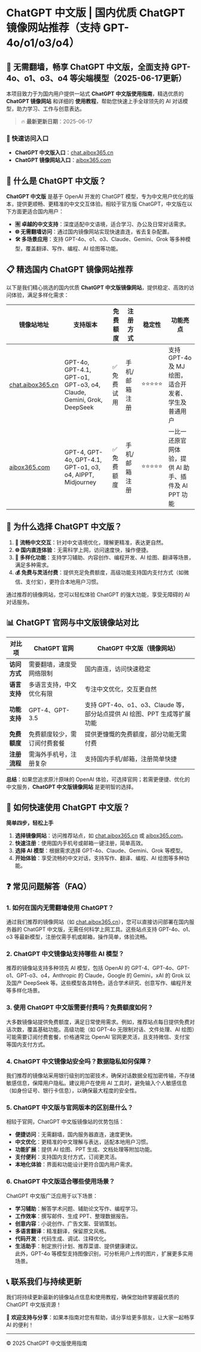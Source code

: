 # ChatGPT 中文版 | 国内优质 ChatGPT 镜像网站推荐（支持 GPT-4o/o1/o3/o4）

## 📢 无需翻墙，畅享 ChatGPT 中文版，全面支持 GPT-4o、o1、o3、o4 等尖端模型（2025-06-17更新）

本项目致力于为国内用户提供一站式 **ChatGPT 中文版使用指南**，精选优质的 **ChatGPT 镜像网站** 和详细的 **使用教程**，帮助您快速上手全球领先的 AI 对话模型，助力学习、工作与创意表达。

> 🔥 **最新更新日期**：2025-06-17

### 🚀 快速访问入口

- **ChatGPT 中文版入口**：[chat.aibox365.cn](https://chat.aibox365.cn)  
- **ChatGPT 镜像网站入口**：[aibox365.com](https://aibox365.com)

## 🤔 什么是 ChatGPT 中文版？

**ChatGPT 中文版** 是基于 OpenAI 开发的 ChatGPT 模型，专为中文用户优化的版本，提供更顺畅、更精准的中文交互体验。相较于官方版 ChatGPT，中文版在以下方面更适合国内用户：

- **🈶 卓越的中文支持**：深度适配中文语境，适合学习、办公及日常对话需求。
- **🌐 无需翻墙访问**：通过国内镜像网站实现快速直连，省去复杂配置。
- **🛠️ 多场景应用**：支持 GPT-4o、o1、o3、Claude、Gemini、Grok 等多种模型，覆盖翻译、写作、编程、AI 绘图等功能。

## 📋 精选国内 ChatGPT 镜像网站推荐

以下是我们精心挑选的国内优质 **ChatGPT 中文版镜像网站**，提供稳定、高效的访问体验，满足多样化需求：

| 镜像站地址 | 支持版本 | 免费额度 | 注册方式 | 稳定性 | 功能亮点 |
|------------|----------|----------|----------|--------|----------|
| [chat.aibox365.cn](https://chat.aibox365.cn) | GPT-4o, GPT-4.1, GPT-o1, GPT-o3, o4, Claude, Gemini, Grok, DeepSeek | ✅ 免费试用 | 手机/邮箱注册 | ⭐⭐⭐⭐⭐ | 支持 GPT-4o 及 MJ 绘图，适合开发者、学生及普通用户 |
| [aibox365.com](https://aibox365.com) | GPT-4, GPT-4o, GPT-4.1, GPT-o1, o3, o4, AIPPT, Midjourney | ✅ 免费额度 | 手机/邮箱注册 | ⭐⭐⭐⭐⭐ | 一比一还原官网体验，提供 AI 助手、插件及 AI PPT 功能 |

## 🌟 为什么选择 ChatGPT 中文版？

1. **📝 流畅中文交互**：针对中文语境优化，理解更精准，表达更自然。
2. **🌐 国内直连体验**：无需科学上网，访问速度快，操作便捷。
3. **🎯 多样化功能**：支持学习辅助、内容创作、编程开发、AI 绘图、翻译等场景，满足多种需求。
4. **💰 免费与灵活付费**：提供充足免费额度，高级功能支持国内支付方式（如微信、支付宝），更符合本地用户习惯。

通过推荐的镜像网站，您可以轻松体验 ChatGPT 的强大功能，享受无障碍的 AI 对话服务。

## 📊 ChatGPT 官网与中文版镜像站对比

| 对比项 | ChatGPT 官网 | ChatGPT 中文版（镜像网站） |
|--------|--------------|----------------------------|
| **访问方式** | 需要翻墙，速度受网络限制 | 国内直连，访问快速稳定 |
| **语言支持** | 多语言支持，中文优化有限 | 专注中文优化，交互更自然 |
| **功能支持** | GPT-4、GPT-3.5 | 支持 GPT-4o、o1、o3、Claude 等，部分站点提供 AI 绘图、PPT 生成等扩展功能 |
| **免费额度** | 免费额度较少，需订阅付费套餐 | 提供更慷慨的免费额度，部分功能无需付费 |
| **注册流程** | 需海外手机号，注册复杂 | 支持国内手机/邮箱，注册简单快捷 |

**总结**：如果您追求原汁原味的 OpenAI 体验，可选择官网；若需更便捷、优化的中文服务，**ChatGPT 中文版镜像网站** 是更明智的选择。

## 📝 如何快速使用 ChatGPT 中文版？

**简单四步，轻松上手**

1. **选择镜像网站**：访问推荐站点，如 [chat.aibox365.cn](https://chat.aibox365.cn) 或 [aibox365.com](https://aibox365.com)。
2. **快速注册**：使用国内手机号或邮箱一键注册，简单高效。
3. **选择 AI 模型**：根据需求选择 GPT-4o、Claude、Gemini、Grok 等模型。
4. **开始体验**：享受流畅的中文对话，支持写作、翻译、编程、AI 绘图等多种功能。

## ❓ 常见问题解答（FAQ）

### 1. 如何在国内无需翻墙使用 ChatGPT？

通过我们推荐的镜像网站（如 [chat.aibox365.cn](https://chat.aibox365.cn)），您可以直接访问部署在国内服务器的 ChatGPT 中文版，无需任何科学上网工具。这些站点支持 GPT-4o、o1、o3 等最新模型，注册仅需手机或邮箱，操作简单，体验流畅。

### 2. ChatGPT 中文镜像站支持哪些 AI 模型？

推荐的镜像站支持多种领先 AI 模型，包括 OpenAI 的 GPT-4、GPT-4o、GPT-o1、GPT-o3、o4，Anthropic 的 Claude，Google 的 Gemini，xAI 的 Grok 以及国产 DeepSeek 等。这些模型各具特色，适合学术研究、创意写作、编程开发等多样化场景。

### 3. 使用 ChatGPT 中文版需要付费吗？免费额度如何？

大多数镜像站提供免费额度，满足日常使用需求。例如，推荐站点每日提供免费对话次数，覆盖基础功能。高级功能（如 GPT-4o 无限制对话、文件处理、AI 绘图）可能需要订阅付费套餐，价格通常比 OpenAI 官网更灵活，且支持微信、支付宝等国内支付方式。

### 4. ChatGPT 中文镜像站安全吗？数据隐私如何保障？

我们推荐的镜像站采用银行级别的加密技术，确保对话数据全程加密传输，不存储敏感信息，保障用户隐私。建议用户在使用 AI 工具时，避免输入个人敏感信息（如身份证号、银行卡信息），以确保最大程度的安全性。

### 5. ChatGPT 中文版与官网版本的区别是什么？

相较于官网，ChatGPT 中文版镜像站的优势包括：  
- **便捷访问**：无需翻墙，国内服务器直连，速度更快。  
- **中文优化**：更精准的中文理解与表达，适配本地用户习惯。  
- **功能扩展**：提供 AI 绘图、PPT 生成、文档处理等附加功能。  
- **支付便利**：支持国内支付方式，订阅更灵活。  
- **本地化体验**：界面和功能设计更符合国内用户需求。

### 6. ChatGPT 中文版适合哪些使用场景？

ChatGPT 中文版广泛应用于以下场景：  
- **学习辅助**：解答学术问题、辅助论文写作、编程学习。  
- **工作效率**：撰写邮件、生成 PPT、整理数据报告。  
- **创意内容**：小说创作、广告文案、营销策划。  
- **多语言翻译**：精准翻译，保留原文风格。  
- **代码开发**：代码生成、调试、注释优化。  
- **生活助手**：制定旅行计划、推荐菜谱、提供健康建议。  
此外，GPT-4o 等模型支持图像识别，可分析用户上传的图片，扩展更多实用场景。

## 📞 联系我们与持续更新

我们将持续更新最新的镜像站点信息和使用教程，确保您始终掌握最优质的 ChatGPT 中文版资源！

🌟 **欢迎支持与分享**：如果本指南对您有帮助，请分享给更多朋友，让大家一起畅享 AI 的便利！

---

© 2025 ChatGPT 中文版使用指南
